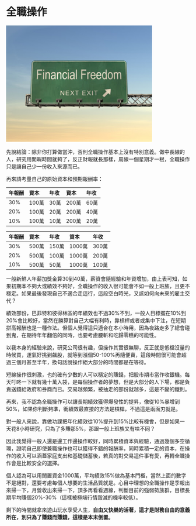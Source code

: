 # 全職操作

![&#x4F60;&#x4EE5;&#x70BA;&#x54A7;](../.gitbook/assets/financial-freedom.jpg)

先說結論：除非你打算做當沖，否則全職操作基本上沒有特別意義。做中長線的人，研究用閒暇時間就夠了，反正財報就長那樣，周線一個星期才一根，全職操作只是讓自己少一份收入來源而已。

再來請考量自己的原始資本和預期報酬率：

| 年報酬 | 資本 | 年收 | 資本 | 年收 |
| :--- | :--- | :--- | :--- | :--- |
| 30% | 100萬 | 30萬 | 200萬 | 60萬 |
| 20% | 100萬 | 20萬 | 200萬 | 40萬 |
| 10% | 100萬 | 10萬 | 200萬 | 20萬 |

| 年報酬 | 資本 | 年收 | 資本 | 年收 |
| :--- | :--- | :--- | :--- | :--- |
| 30% | 500萬 | 150萬 | 1000萬 | 300萬 |
| 20% | 500萬 | 100萬 | 1000萬 | 200萬 |
| 10% | 500萬 | 50萬 | 1000萬 | 100萬 |

一般新鮮人年薪加獎金算30到40萬，薪資會隨經驗和年資增加，由上表可知，如果初期本不夠大或績效不夠好，全職操作的收入很可能會不如一般上班族，且更不穩定。如果最後發現自己不適合走這行，這段空白時光，又該如何向未來的雇主交代？

績效部份，巴菲特和彼得林區的年績效也不過30%不到，一般人目標擺在10%到20%會比較好，當然在勝算對自己大幅有利時，靠槓桿或者或集中下注，在短期拼高報酬也是一種作法。但個人覺得這只適合在本小時用，因為夜路走多了總會碰到鬼，在期待年年翻倍的同時，也要考慮腰斬和吃歸零糕的可能性。

以我本身的經驗來說，研究公司很有趣，但操作其實很無聊，反正就是低檔沒量的時候買，運氣好挑到飆股，就等到漲個50-100%再隨便賣，這段時間很可能會超過三個月甚至半年，換句話說操作絕大部分的時間都是在等待。

短線操作很刺激，也的確有少數的人可以穩定的賺錢，把股市期市當作收銀機。每天叮咚一下就有幾十萬入袋，是每個操作者的夢想，但是大部分的人下場，都是負責送錢給政府和券商而已。交易越頻繁，被抽走的部份就越多，這是不變的鐵則。

再來，我不認為全職操作可以讓長期績效獲得爆發性的提昇，像從10%暴增到50%，如果你判斷夠準，衝績效最直接的方法是槓桿，不過這是兩面刃就是。  
  
對一般人來說，靠做功課把年化績效從10%提升到15%比較有機會，但是如果一天花8小時研究，只為了多賺那5%，那跟一般上班族又有啥不同？

因此我覺得一般人還是邊工作邊操作較好，同時累積資本與經驗，通過幾個多空循環，證明自己即使兼職操作也可以獲得不錯的報酬率，同時累積一定的資本，在操作的收入可以涵蓋家庭支出和基礎儲蓄後，若真的對交易這件事有愛，再轉全職操作會是比較安全的選擇。

個人認為可以用閒置資金1000萬，平均績效15%做為基本門檻，當然上面的數字不是絕對，還要考慮每個人想要的生活品質就是。心目中理想的全職操作是季報出來掃一下，月營收出來掃一下，頂多再看看週線，判斷目前的強弱勢族群，目標長期平均賺個20%-30%（這樣被極端行情毀滅的機率較低）。

剩下的時間就拿來遊山玩水享受人生，**自由又快樂的活著，這才是財務自由的意義所在，別只為了賺錢而賺錢，這樣是本末倒置。**

